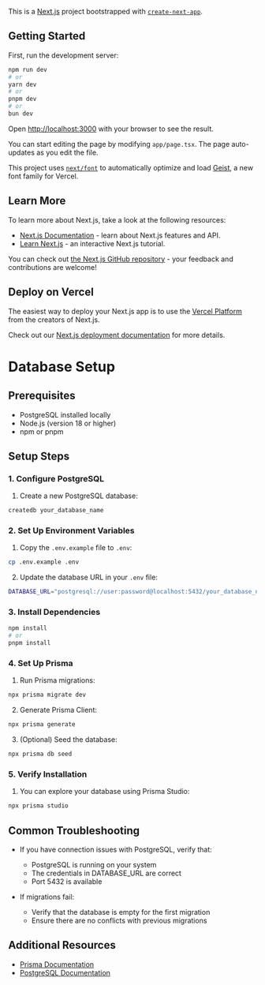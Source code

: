 This is a [Next.js](https://nextjs.org) project bootstrapped with [`create-next-app`](https://nextjs.org/docs/app/api-reference/cli/create-next-app).

## Getting Started

First, run the development server:

```bash
npm run dev
# or
yarn dev
# or
pnpm dev
# or
bun dev
```

Open [http://localhost:3000](http://localhost:3000) with your browser to see the result.

You can start editing the page by modifying `app/page.tsx`. The page auto-updates as you edit the file.

This project uses [`next/font`](https://nextjs.org/docs/app/building-your-application/optimizing/fonts) to automatically optimize and load [Geist](https://vercel.com/font), a new font family for Vercel.

## Learn More

To learn more about Next.js, take a look at the following resources:

- [Next.js Documentation](https://nextjs.org/docs) - learn about Next.js features and API.
- [Learn Next.js](https://nextjs.org/learn) - an interactive Next.js tutorial.

You can check out [the Next.js GitHub repository](https://github.com/vercel/next.js) - your feedback and contributions are welcome!

## Deploy on Vercel

The easiest way to deploy your Next.js app is to use the [Vercel Platform](https://vercel.com/new?utm_medium=default-template&filter=next.js&utm_source=create-next-app&utm_campaign=create-next-app-readme) from the creators of Next.js.

Check out our [Next.js deployment documentation](https://nextjs.org/docs/app/building-your-application/deploying) for more details.

# Database Setup

## Prerequisites
- PostgreSQL installed locally
- Node.js (version 18 or higher)
- npm or pnpm

## Setup Steps

### 1. Configure PostgreSQL
1. Create a new PostgreSQL database:
```bash
createdb your_database_name
```

### 2. Set Up Environment Variables
1. Copy the `.env.example` file to `.env`:
```bash
cp .env.example .env
```

2. Update the database URL in your `.env` file:
```bash
DATABASE_URL="postgresql://user:password@localhost:5432/your_database_name"
```

### 3. Install Dependencies
```bash
npm install
# or
pnpm install
```

### 4. Set Up Prisma
1. Run Prisma migrations:
```bash
npx prisma migrate dev
```

2. Generate Prisma Client:
```bash
npx prisma generate
```

3. (Optional) Seed the database:
```bash
npx prisma db seed
```

### 5. Verify Installation
1. You can explore your database using Prisma Studio:
```bash
npx prisma studio
```

## Common Troubleshooting

- If you have connection issues with PostgreSQL, verify that:
  - PostgreSQL is running on your system
  - The credentials in DATABASE_URL are correct
  - Port 5432 is available

- If migrations fail:
  - Verify that the database is empty for the first migration
  - Ensure there are no conflicts with previous migrations

## Additional Resources
- [Prisma Documentation](https://www.prisma.io/docs)
- [PostgreSQL Documentation](https://www.postgresql.org/docs/)
